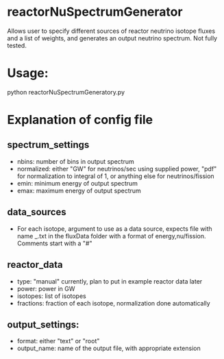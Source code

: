 # reactorNuSpectrumGenerator
Allows user to specify different sources of reactor neutrino isotope fluxes and a list of weights, and generates an output neutrino spectrum. Not fully tested.

# Usage:
python reactorNuSpectrumGeneratory.py <config file>

# Explanation of config file
## spectrum_settings
* nbins: number of bins in output spectrum
* normalized: either "GW" for neutrinos/sec using supplied power, "pdf" for normalization to integral of 1, or anything else for neutrinos/fission
* emin: minimum energy of output spectrum
* emax: maximum energy of output spectrum

## data_sources
* For each isotope, argument to use as a data source, expects file with name <arg>_<isotope>.txt in the fluxData folder with a format of energy,nu/fission. Comments start with a "#"

## reactor_data
* type: "manual" currently, plan to put in example reactor data later
* power: power in GW
* isotopes: list of isotopes
* fractions: fraction of each isotope, normalization done automatically

## output_settings:
* format: either "text" or "root"
* output_name: name of the output file, with appropriate extension
